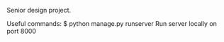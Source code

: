 Senior design project.

Useful commands:
$ python manage.py runserver
Run server locally on port 8000


